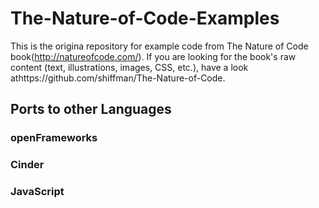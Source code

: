 # The-Nature-of-Code-Examples

This is the origina repository for example code from The Nature of Code book(http://natureofcode.com/).  If you are looking for the book's raw content (text, illustrations, images, CSS, etc.), have a look athttps://github.com/shiffman/The-Nature-of-Code.

## Ports to other Languages

### openFrameworks


### Cinder

### JavaScript



